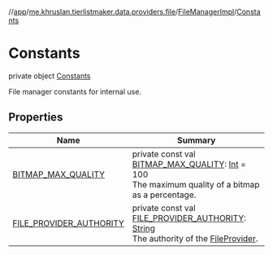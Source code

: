 //[app](../../../../index.md)/[me.khruslan.tierlistmaker.data.providers.file](../../index.md)/[FileManagerImpl](../index.md)/[Constants](index.md)

# Constants

private object [Constants](index.md)

File manager constants for internal use.

## Properties

| Name | Summary |
|---|---|
| [BITMAP_MAX_QUALITY](-b-i-t-m-a-p_-m-a-x_-q-u-a-l-i-t-y.md) | private const val [BITMAP_MAX_QUALITY](-b-i-t-m-a-p_-m-a-x_-q-u-a-l-i-t-y.md): [Int](https://kotlinlang.org/api/latest/jvm/stdlib/kotlin/-int/index.html) = 100<br>The maximum quality of a bitmap as a percentage. |
| [FILE_PROVIDER_AUTHORITY](-f-i-l-e_-p-r-o-v-i-d-e-r_-a-u-t-h-o-r-i-t-y.md) | private const val [FILE_PROVIDER_AUTHORITY](-f-i-l-e_-p-r-o-v-i-d-e-r_-a-u-t-h-o-r-i-t-y.md): [String](https://kotlinlang.org/api/latest/jvm/stdlib/kotlin/-string/index.html)<br>The authority of the [FileProvider](https://developer.android.com/reference/kotlin/androidx/core/content/FileProvider.html). |
